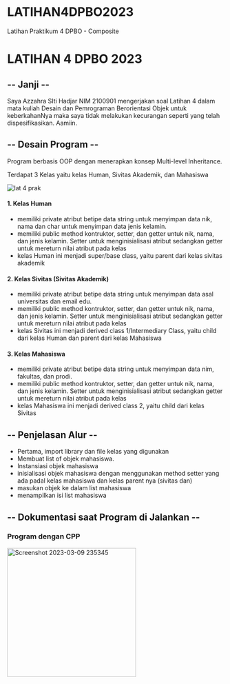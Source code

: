 # LATIHAN4DPBO2023
Latihan Praktikum 4 DPBO - Composite

# LATIHAN 4 DPBO 2023

## -- Janji --
Saya Azzahra SIti Hadjar NIM 2100901 mengerjakan soal Latihan 4 dalam mata kuliah Desain dan Pemrograman Berorientasi Objek untuk keberkahanNya maka saya tidak melakukan kecurangan seperti yang telah dispesifikasikan. Aamiin.

## -- Desain Program --
Program berbasis OOP dengan menerapkan konsep Multi-level Inheritance. 

Terdapat 3 Kelas yaitu kelas Human, Sivitas Akademik, dan Mahasiswa

![lat 4 prak](https://user-images.githubusercontent.com/100898963/223083753-ca36767d-d3e0-4767-9973-14ac616a8a52.jpg)


#### 1. Kelas Human 
- memiliki private atribut betipe data string untuk menyimpan data nik, nama dan char untuk menyimpan data jenis kelamin. 
- memiliki public method kontruktor, setter, dan getter untuk nik, nama, dan jenis kelamin. Setter untuk menginisialisasi atribut sedangkan getter untuk mereturn nilai atribut pada kelas
- kelas Human ini menjadi super/base class, yaitu parent dari kelas sivitas akademik 

#### 2. Kelas Sivitas (Sivitas Akademik) 
- memiliki private atribut betipe data string untuk menyimpan data asal universitas dan email edu. 
- memiliki public method kontruktor, setter, dan getter untuk nik, nama, dan jenis kelamin. Setter untuk menginisialisasi atribut sedangkan getter untuk mereturn nilai atribut pada kelas
- kelas Sivitas ini menjadi derived class 1/Intermediary Class, yaitu child dari kelas Human dan parent dari kelas Mahasiswa 

#### 3. Kelas Mahasiswa 
- memiliki private atribut betipe data string untuk menyimpan data nim, fakultas, dan prodi. 
- memiliki public method kontruktor, setter, dan getter untuk nik, nama, dan jenis kelamin. Setter untuk menginisialisasi atribut sedangkan getter untuk mereturn nilai atribut pada kelas
- kelas Mahasiswa ini menjadi derived class 2, yaitu child dari kelas Sivitas


## -- Penjelasan Alur --
- Pertama, import library dan file kelas yang digunakan
- Membuat list of objek mahasiswa.
- Instansiasi objek mahasiswa
- inisialisasi objek mahasiswa dengan menggunakan method setter yang ada padal kelas mahasiswa dan kelas parent nya (sivitas dan)
- masukan objek ke dalam list mahasiswa
- menampilkan isi list mahasiswa

## -- Dokumentasi saat Program  di Jalankan --
### Program dengan CPP

<img width="299" alt="Screenshot 2023-03-09 235345" src="https://user-images.githubusercontent.com/100898963/224105770-d508748f-12cf-4555-9870-90ec791a1ddb.png">
